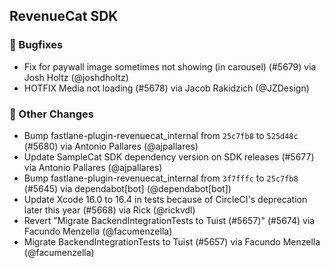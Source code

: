 ## RevenueCat SDK
### 🐞 Bugfixes
* Fix for paywall image sometimes not showing (in carousel) (#5679) via Josh Holtz (@joshdholtz)
* HOTFIX Media not loading (#5678) via Jacob Rakidzich (@JZDesign)

### 🔄 Other Changes
* Bump fastlane-plugin-revenuecat_internal from `25c7fb8` to `525d48c` (#5680) via Antonio Pallares (@ajpallares)
* Update SampleCat SDK dependency version on SDK releases (#5677) via Antonio Pallares (@ajpallares)
* Bump fastlane-plugin-revenuecat_internal from `3f7fffc` to `25c7fb8` (#5645) via dependabot[bot] (@dependabot[bot])
* Update Xcode 16.0 to 16.4 in tests because of CircleCI's deprecation later this year (#5668) via Rick (@rickvdl)
* Revert "Migrate BackendIntegrationTests to Tuist  (#5657)" (#5674) via Facundo Menzella (@facumenzella)
* Migrate BackendIntegrationTests to Tuist  (#5657) via Facundo Menzella (@facumenzella)
